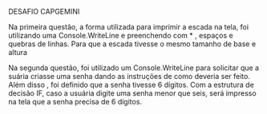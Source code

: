 DESAFIO CAPGEMINI

Na primeira questão, a  forma utilizada para imprimir a escada  na tela, foi utilizando uma Console.WriteLine 
e preenchendo com * , espaços e quebras de linhas. Para que a escada tivesse o mesmo tamanho de base e altura

Na segunda questão, foi utilizado um Console.WriteLine para solicitar que a suária criasse uma senha
dando as instruções de como deveria ser feito. Além disso , foi definido que a senha tivesse 6 dígitos.
Com a estrutura de decisão IF, caso a usuária digite uma senha menor que seis, será impresso na tela que 
a senha precisa de 6 dígitos.
